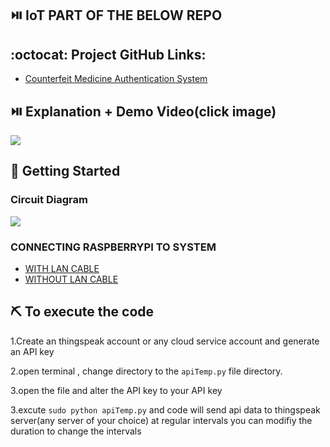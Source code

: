 ## ⏯️ IoT PART OF THE BELOW REPO


 ## :octocat: Project GitHub Links:
- <a href="https://github.com/Bhavyashreeputta/Counterfeit-Medicine-Authentication-System.git">Counterfeit Medicine Authentication System </a>


## ⏯️ Explanation + Demo Video(click image)

<a href=""> <img src="images/iot.jpg"></a>

<!-- GETTING STARTED -->
## 👀 Getting Started

### Circuit Diagram

<img src="images/circuit.jpg">

### CONNECTING RASPBERRYPI TO SYSTEM
- <a href="https://youtu.be/F5OYpPUJiOwe">WITH LAN CABLE </a>
- <a href="https://youtu.be/I-vCFP2jD1g">WITHOUT LAN CABLE </a>

## ⛏️  To execute the code

1.Create an thingspeak account or any cloud service account and generate an API key

2.open terminal , change directory  to the  ```apiTemp.py``` file directory.

3.open the file and alter the API key to your API key 

3.excute ```sudo python apiTemp.py``` and code will send api data to thingspeak server(any server of your choice) at regular intervals you can modifiy the duration to change the intervals


